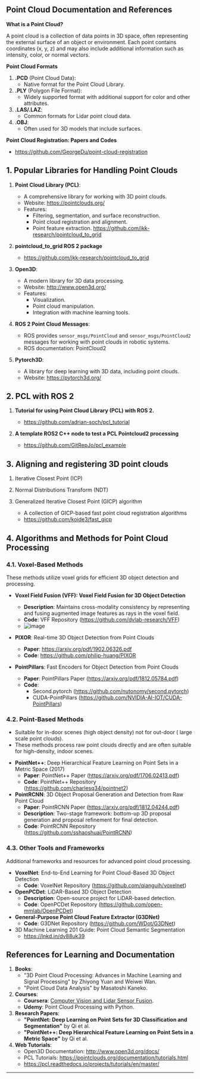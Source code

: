 ## Point Cloud Documentation and References

**What is a Point Cloud?**

A point cloud is a collection of data points in 3D space, often representing the external surface of an object or environment. 
Each point contains coordinates (x, y, z) and may also include additional information such as intensity, color, or normal vectors.

**Point Cloud Formats**

1. **.PCD** (Point Cloud Data):
    - Native format for the Point Cloud Library.
2. **.PLY** (Polygon File Format):
    - Widely supported format with additional support for color and other attributes.
3. **.LAS/.LAZ**:
    - Common formats for Lidar point cloud data.
4. **.OBJ**:
    - Often used for 3D models that include surfaces.

      
**Point Cloud Registration: Papers and Codes**
   * https://github.com/GeorgeDu/point-cloud-registration
     
## 1. **Popular Libraries for Handling Point Clouds**

1. **Point Cloud Library (PCL)**:
    - A comprehensive library for working with 3D point clouds.
    - Website: https://pointclouds.org/
    - Features:
        - Filtering, segmentation, and surface reconstruction.
        - Point cloud registration and alignment.
        - Point feature extraction.
     https://github.com/jkk-research/pointcloud_to_grid

2. **pointcloud_to_grid ROS 2 package**
    - https://github.com/jkk-research/pointcloud_to_grid

3. **Open3D**:
    - A modern library for 3D data processing.
    - Website: http://www.open3d.org/
    - Features:
        - Visualization.
        - Point cloud manipulation.
        - Integration with machine learning tools.
          
4. **ROS 2 Point Cloud Messages**:
    - ROS provides `sensor_msgs/PointCloud` and `sensor_msgs/PointCloud2` messages for working with point clouds in robotic systems.
    - ROS documentation: PointCloud2

5. **Pytorch3D**:
    - A library for deep learning with 3D data, including point clouds.
    - Website: https://pytorch3d.org/


## 2. PCL with ROS 2

1. **Tutorial for using Point Cloud Library (PCL) with ROS 2.**
   * https://github.com/adrian-soch/pcl_tutorial

2. **A template ROS2 C++ node to test a PCL Pointcloud2 processing**
   * https://github.com/GitRepJo/pcl_example



## 3. Aligning and registering 3D point clouds

1. Iterative Closest Point (ICP)

2. Normal Distributions Transform (NDT)

3. Generalized Iterative Closest Point (GICP) algorithm
    - A collection of GICP-based fast point cloud registration algorithms
    - https://github.com/koide3/fast_gicp






  
## **4. Algorithms and Methods for Point Cloud Processing**

### **4.1. Voxel-Based Methods**

These methods utilize voxel grids for efficient 3D object detection and processing.

- **Voxel Field Fusion (VFF): Voxel Field Fusion for 3D Object Detection**
    - **Description**: Maintains cross-modality consistency by representing and fusing augmented image features as rays in the voxel field.
    - **Code**: VFF Repository (https://github.com/dvlab-research/VFF)
     * ![image](https://user-images.githubusercontent.com/20908007/216046489-825042e2-4e59-4bdc-80f9-572b55d68cd9.png)

- **PIXOR**: Real-time 3D Object Detection from Point Clouds
    - **Paper**: https://arxiv.org/pdf/1902.06326.pdf
    - **Code**: https://github.com/philip-huang/PIXOR
      
- **PointPillars**: Fast Encoders for Object Detection from Point Clouds
    - **Paper**: PointPillars Paper (https://arxiv.org/pdf/1812.05784.pdf)
    - **Code**:
        - Second.pytorch (https://github.com/nutonomy/second.pytorch)
        - CUDA-PointPillars (https://github.com/NVIDIA-AI-IOT/CUDA-PointPillars)

### **4.2. Point-Based Methods**
* Suitable for in-door scenes (high object density) not for out-door ( large scale point clouds). 
* These methods process raw point clouds directly and are often suitable for high-density, indoor scenes.

- **PointNet++**: Deep Hierarchical Feature Learning on Point Sets in a Metric Space (2017)
    - **Paper**: PointNet++ Paper (https://arxiv.org/pdf/1706.02413.pdf)
    - **Code**: PointNet++ Repository (https://github.com/charlesq34/pointnet2)
- **PointRCNN**: 3D Object Proposal Generation and Detection from Raw Point Cloud
    - **Paper**: PointRCNN Paper (https://arxiv.org/pdf/1812.04244.pdf)
    - **Description**: Two-stage framework: bottom-up 3D proposal generation and proposal refinement for final detection.
    - **Code**: PointRCNN Repository (https://github.com/sshaoshuai/PointRCNN)

### **4.3. Other Tools and Frameworks**

Additional frameworks and resources for advanced point cloud processing.

- **VoxelNet**: End-to-End Learning for Point Cloud-Based 3D Object Detection
    - **Code**: VoxelNet Repository (https://github.com/qianguih/voxelnet)
- **OpenPCDet**: LiDAR-Based 3D Object Detection
    - **Description**: Open-source project for LiDAR-based detection.
    - **Code**: OpenPCDet Repository (https://github.com/open-mmlab/OpenPCDet)
- **General-Purpose Point Cloud Feature Extractor (G3DNet)**
    - **Code**: G3DNet Repository (https://github.com/WDot/G3DNet)
- 3D Machine Learning 201 Guide: Point Cloud Semantic Segmentation
    - https://lnkd.in/dv88uk39





## **References for Learning and Documentation**

1. **Books**:
    - "3D Point Cloud Processing: Advances in Machine Learning and Signal Processing" by Zhiyong Yuan and Weiwei Wan.
    - "Point Cloud Data Analysis" by Masatoshi Kaneko.
2. **Courses**:
    - **Coursera**: [Computer Vision and Lidar Sensor Fusion](https://www.coursera.org/learn/sensor-fusion-perception).
    - **Udemy**: Point Cloud Processing with Python.
3. **Research Papers**:
    - **"PointNet: Deep Learning on Point Sets for 3D Classification and Segmentation"** by Qi et al.
    - **"PointNet++: Deep Hierarchical Feature Learning on Point Sets in a Metric Space"** by Qi et al.
4. **Web Tutorials**:
    - Open3D Documentation: http://www.open3d.org/docs/
    - PCL Tutorials: https://pointclouds.org/documentation/tutorials.html
    - https://pcl.readthedocs.io/projects/tutorials/en/master/


---
